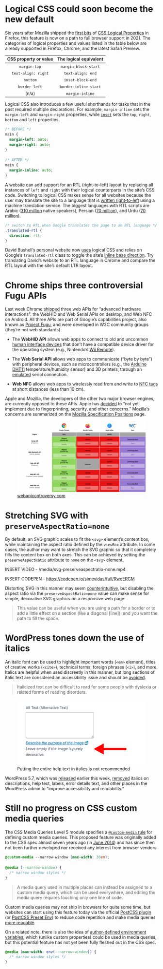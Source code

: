 # Logical CSS could soon become the new default

Six years after Mozilla shipped the [first bits](https://lists.w3.org/Archives/Public/www-style/2015Jul/0040.html) of [CSS Logical Properties](https://drafts.csswg.org/css-logical-1/) in Firefox, this feature is now on a path to full browser support in 2021. The categories of logical properties and values listed in the table below are already supported in Firefox, Chrome, and the latest Safari Preview.

| CSS property or value | The logical equivalent |
| :-------------------: | :--------------------: |
|     `margin-top`      |  `margin-block-start`  |
|  `text-align: right`  |   `text-align: end`    |
|       `bottom`        |   `inset-block-end`    |
|     `border-left`     | `border-inline-start`  |
|         (n/a)         |    `margin-inline`     |

Logical CSS also introduces a few useful shorthands for tasks that in the past required multiple declarations. For example, `margin-inline` sets the `margin-left` and `margin-right` properties, while [`inset`](https://www.stefanjudis.com/today-i-learned/inset-is-a-shorthand-for-top-right-bottom-and-left/) sets the `top`, `right`, `bottom` and `left` properties.

```css
/* BEFORE */
main {
  margin-left: auto;
  margin-right: auto;
}

/* AFTER */
main {
  margin-inline: auto;
}
```

A website can add support for an RTL (right-to-left) layout by replacing all instances of `left` and `right` with their logical counterparts in the site’s CSS code. Switching to logical CSS makes sense for all websites because the user may translate the site to a language that is [written right-to-left](https://en.wikipedia.org/wiki/Writing_system#Directionality) using a machine translation service. The biggest languages with RTL scripts are Arabic ([310 million](https://en.wikipedia.org/wiki/Arabic) native speakers), Persian ([70 million](https://en.wikipedia.org/wiki/Persian_language)), and Urdu ([70 million](https://www.britannica.com/topic/Urdu-language)).

```css
/* switch to RTL when Google translates the page to an RTL language */
.translated-rtl {
  direction: rtl;
}
```

David Bushell’s personal website now [uses](https://dbushell.com/2021/02/02/changing-css-for-good-logical-properties-and-values/) logical CSS and relies on Google’s `translated-rtl` class to toggle the site’s [inline base direction](https://drafts.csswg.org/css-writing-modes-3/#inline-base-direction). Try translating David’s website to an RTL language in Chrome and compare the RTL layout with the site’s default LTR layout.

# Chrome ships three controversial Fugu APIs

Last week Chrome [shipped](https://blog.chromium.org/2021/01/chrome-89-beta-advanced-hardware.html) three web APIs for “advanced hardware interactions”: the WebHID and Web Serial APIs on desktop, and Web NFC on Android. All three APIs are part of Google’s capabilities project, also known as [Project Fugu](https://fugu-tracker.web.app/), and were developed in W3C community groups (they’re not web standards).

- The **WebHID API** allows web apps to connect to old and uncommon [human interface devices](https://en.wikipedia.org/wiki/Human_interface_device) that don’t have a compatible device driver for the operating system (e.g., Nintendo’s [Wii Remote](https://medium.com/samsung-internet-dev/wiimote-on-the-web-using-webhid-8ee6a0dcd4f3)).

- The **Web Serial API** allows web apps to communicate (“byte by byte”) with peripheral devices, such as microcontrollers (e.g., the [Arduino DHT11](https://twitter.com/kalanyei/status/1368124073138548736) temperature/humidity sensor) and 3D printers, through an [emulated](https://firt.dev/notes/chrome/#chrome-89) serial connection.

- **Web NFC** allows web apps to wirelessly read from and write to [NFC tags](https://web.dev/nfc/#terminology) at short distances (less than 10 cm).

Apple and Mozilla, the developers of the other two major browser engines, are currently opposed to these APIs. Apple has [decided](https://webkit.org/tracking-prevention/#anti-fingerprinting) to “not yet implement due to fingerprinting, security, and other concerns.” Mozilla’s concerns are summarized on the [Mozilla Specification Positions](https://mozilla.github.io/standards-positions/) page.

<figure>
  <img src="/media/web-api-controversy.png" alt="">
  <figcaption><a href="https://webapicontroversy.com/">webapicontroversy.com</a></figcaption>
</figure>

# Stretching SVG with `preserveAspectRatio=none`

By default, an SVG graphic scales to fit the `<svg>` element’s content box, while maintaining the aspect ratio defined by the `viewBox` attribute. In some cases, the author may want to stretch the SVG graphic so that it completely fills the content box on both axes. This can be achieved by setting the `preserveAspectRatio` attribute to `none` on the `<svg>` element.

INSERT VIDEO - /media/svg-preserveaspectratio-none.mp4

INSERT CODEPEN - https://codepen.io/simevidas/full/RwoERGM

Distorting SVG in this manner may seem [counterintuitive](https://buttondown.email/viewBox/archive/box-7-telescopes-mysteries-and-presents/), but disabling the aspect ratio via the `preserveAspectRatio=none` value can make sense for simple, decorative SVG graphics on a responsive web page:

> This value can be useful when you are using a path for a border or to add a little effect on a section (like a diagonal [line]), and you want the path to fill the space.

# WordPress tones down the use of italics

An italic font can be used to highlight important words (`<em>` element), titles of creative works (`<cite>`), technical terms, foreign phrases (`<i>`), and more. Italics are helpful when used discreetly in this manner, but long sections of italic text are considered an accessibility issue and should be [avoided](https://core.trac.wordpress.org/ticket/47327).

> Italicized text can be difficult to read for some people with dyslexia or related forms of reading disorders.

<figure>
  <img src="/media/italics-accessibility-issue.png" width="476" height="218" alt="">
  <figcaption>Putting the entire help text in italics is not recommended</figcaption>
</figure>

WordPress 5.7, which was [released](https://wordpress.org/news/2021/03/esperanza/) earlier this week, [removed](https://wordpress.org/news/2021/02/wordpress-5-7-beta-2/) italics on descriptions, help text, labels, error details text, and other places in the WordPress admin to “improve accessibility and readability.”

# Still no progress on CSS custom media queries

The CSS Media Queries Level 5 module specifies a [`@custom-media` rule](https://drafts.csswg.org/mediaqueries-5/#custom-mq) for defining custom media queries. This proposed feature was originally added to the CSS spec almost seven years ago (in [June 2014](https://www.w3.org/TR/2014/WD-mediaqueries-4-20140605/#custom-mq)) and has since then not been further developed nor received any interest from browser vendors.

```css
@custom-media --narrow-window (max-width: 30em);

@media (--narrow-window) {
  /* narrow window styles */
}
```

> A media query used in multiple places can instead be assigned to a custom media query, which can be used everywhere, and editing the media query requires touching only one line of code.

Custom media queries may not ship in browsers for quite some time, but websites can start using this feature today via the official [PostCSS plugin](https://github.com/postcss/postcss-custom-media) (or [PostCSS Preset Env](https://github.com/csstools/postcss-preset-env)) to reduce code repetition and make media queries [more readable](https://twitter.com/argyleink/status/1356651962754760705).

On a related note, there is also the idea of [author-defined environment variables](https://twitter.com/AmeliasBrain/status/1368790507036364801), which (unlike custom properties) could be used in media queries, but this potential feature has not yet been fully fleshed out in the CSS spec.

```css
@media (max-width: env(--narrow-window)) {
  /* narrow window styles */
}
```
